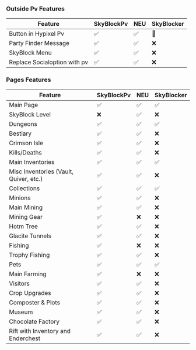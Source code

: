 ### Outside Pv Features

| Feature                      | SkyBlockPv | NEU | SkyBlocker |
|------------------------------|------------|-----|------------|
| Button in Hypixel Pv         | ✅          | ✅   | 🚧         |
| Party Finder Message         | ✅          | ✅   | ❌          |
| SkyBlock Menu                | ✅          | ✅   | ❌          |
| Replace Socialoption with pv | ✅          | ✅   | ❌          |

### Pages Features

| Feature                                | SkyBlockPv | NEU | SkyBlocker |
|----------------------------------------|------------|-----|------------|
| Main Page                              | ✅          | ✅   | ✅          |
| SkyBlock Level                         | ❌          | ✅   | ❌          |
| Dungeons                               | ✅          | ✅   | ✅          |
| Bestiary                               | ✅          | ✅   | ❌          |
| Crimson Isle                           | ✅          | ✅   | ❌          |
| Kills/Deaths                           | ✅          | ✅   | ❌          |
| Main Inventories                       | ✅          | ✅   | ✅          |
| Misc Inventories (Vault, Quiver, etc.) | ✅          | ✅   | ❌          |
| Collections                            | ✅          | ✅   | ✅          |
| Minions                                | ✅          | ✅   | ❌          |
| Main Mining                            | ✅          | ✅   | ❌          |
| Mining Gear                            | ✅          | ❌   | ❌          |
| Hotm Tree                              | ✅          | ✅   | ❌          |
| Glacite Tunnels                        | ✅          | ✅   | ❌          |
| Fishing                                | ✅          | ❌   | ❌          |
| Trophy Fishing                         | ✅          | ✅   | ❌          |
| Pets                                   | ✅          | ✅   | ✅          |
| Main Farming                           | ✅          | ❌   | ❌          |
| Visitors                               | ✅          | ✅   | ❌          |
| Crop Upgrades                          | ✅          | ✅   | ❌          |
| Composter & Plots                      | ✅          | ✅   | ❌          |
| Museum                                 | ✅          | ✅   | ❌          |
| Chocolate Factory                      | ✅          | ✅   | ❌          |
| Rift with Inventory and Enderchest     | ✅          | ✅   | ❌          |
